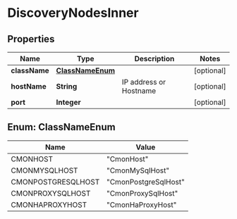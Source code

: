 

# DiscoveryNodesInner


## Properties

| Name | Type | Description | Notes |
|------------ | ------------- | ------------- | -------------|
|**className** | [**ClassNameEnum**](#ClassNameEnum) |  |  [optional] |
|**hostName** | **String** | IP address or Hostname |  [optional] |
|**port** | **Integer** |  |  [optional] |



## Enum: ClassNameEnum

| Name | Value |
|---- | -----|
| CMONHOST | &quot;CmonHost&quot; |
| CMONMYSQLHOST | &quot;CmonMySqlHost&quot; |
| CMONPOSTGRESQLHOST | &quot;CmonPostgreSqlHost&quot; |
| CMONPROXYSQLHOST | &quot;CmonProxySqlHost&quot; |
| CMONHAPROXYHOST | &quot;CmonHaProxyHost&quot; |



